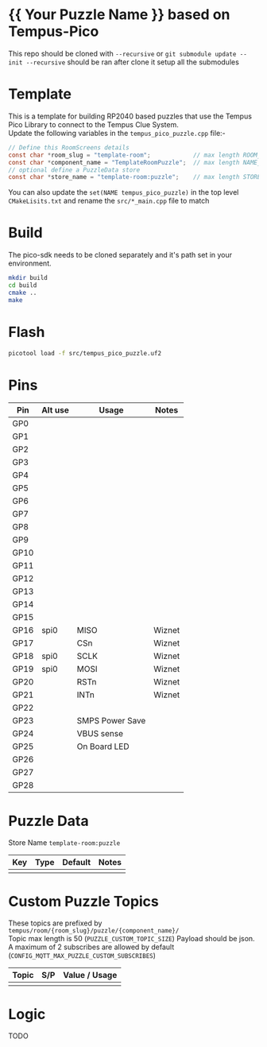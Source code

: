 # {{ Your Puzzle Name }} based on Tempus-Pico
This repo should be cloned with `--recursive` or `git submodule update --init --recursive` should be ran after clone it setup all the submodules

# Template
This is a template for building RP2040 based puzzles that use the Tempus Pico Library to connect to the Tempus Clue System.  
Update the following variables in the `tempus_pico_puzzle.cpp` file:-  

```c
// Define this RoomScreens details
const char *room_slug = "template-room";            // max length ROOM_STRING_SIZE
const char *component_name = "TemplateRoomPuzzle";  // max length NAME_STRING_SIZE
// optional define a PuzzleData store
const char *store_name = "template-room:puzzle";    // max length STORE_NAME_STRING_SIZE
```

You can also update the `set(NAME tempus_pico_puzzle)` in the top level `CMakeLisits.txt` and rename the `src/*_main.cpp` file to match

# Build
The pico-sdk needs to be cloned separately and it's path set in your environment.

```bash
mkdir build
cd build
cmake ..
make
````

# Flash

```bash
picotool load -f src/tempus_pico_puzzle.uf2
```

# Pins

| Pin  | Alt use    | Usage            | Notes                                  |
|------|------------|------------------|----------------------------------------|
| GP0  |            |                  |                                        |
| GP1  |            |                  |                                        |
| GP2  |            |                  |                                        |
| GP3  |            |                  |                                        |
| GP4  |            |                  |                                        |
| GP5  |            |                  |                                        |
| GP6  |            |                  |                                        |
| GP7  |            |                  |                                        |
| GP8  |            |                  |                                        |
| GP9  |            |                  |                                        |
| GP10 |            |                  |                                        |
| GP11 |            |                  |                                        |
| GP12 |            |                  |                                        |
| GP13 |            |                  |                                        |
| GP14 |            |                  |                                        |
| GP15 |            |                  |                                        |
| GP16 | spi0       | MISO             | Wiznet                                 |
| GP17 |            | CSn              | Wiznet                                 |
| GP18 | spi0       | SCLK             | Wiznet                                 |
| GP19 | spi0       | MOSI             | Wiznet                                 |
| GP20 |            | RSTn             | Wiznet                                 |
| GP21 |            | INTn             | Wiznet                                 |
| GP22 |            |                  |                                        |
| GP23 |            | SMPS Power Save  |                                        |
| GP24 |            | VBUS sense       |                                        |
| GP25 |            | On Board LED     |                                        |
| GP26 |            |                  |                                        |
| GP27 |            |                  |                                        |
| GP28 |            |                  |                                        |

# Puzzle Data
Store Name `template-room:puzzle`

| Key           | Type   | Default           | Notes                            |
|---------------|--------|-------------------|----------------------------------|
|               |        |                   |                                  |

# Custom Puzzle Topics
These topics are prefixed by `tempus/room/{room_slug}/puzzle/{component_name}/`  
Topic max length is 50 (`PUZZLE_CUSTOM_TOPIC_SIZE`)
Payload should be json.  
A maximum of 2 subscribes are allowed by default (`CONFIG_MQTT_MAX_PUZZLE_CUSTOM_SUBSCRIBES`)

| Topic             | S/P | Value / Usage                                       |
|-------------------|-----|-----------------------------------------------------|
|                   |     |                                                     |

# Logic
TODO
